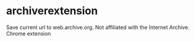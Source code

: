 # archiverextension
Save current url to web.archive.org. Not affiliated with the Internet Archive. Chrome extension
